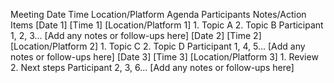 Meeting Date	Time	Location/Platform	Agenda	Participants	Notes/Action Items
[Date 1]	[Time 1]	[Location/Platform 1]	1. Topic A
2. Topic B	Participant 1, 2, 3...	[Add any notes or follow-ups here]
[Date 2]	[Time 2]	[Location/Platform 2]	1. Topic C
2. Topic D	Participant 1, 4, 5...	[Add any notes or follow-ups here]
[Date 3]	[Time 3]	[Location/Platform 3]	1. Review
2. Next steps	Participant 2, 3, 6...	[Add any notes or follow-ups here]
